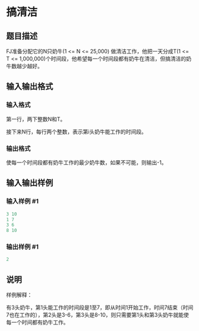 # 搞清洁

## 题目描述

FJ准备分配它的N只奶牛(1 <= N <= 25,000) 做清洁工作，他把一天分成T(1 <= T <= 1,000,000)个时间段，他希望每一个时间段都有奶牛在清洁，但搞清洁的奶牛数越少越好。

## 输入输出格式

### 输入格式

第一行，两下整数N和T。

接下来N行，每行两个整数，表示第i头奶牛能工作的时间段。

### 输出格式

使每一个时间段都有奶牛工作的最少奶牛数，如果不可能，则输出-1。

## 输入输出样例

### 输入样例 #1

```cpp
3 10
1 7
3 6
8 10

```
### 输出样例 #1

```cpp
2

```
## 说明

样例解释：

有3头奶牛，第1头能工作的时间段是1至7，即从时间1开始工作，时间7结束（时间7也在工作的），第2头是3-6，第3头是8-10，则只需要第1头和第3头奶牛就能使每一个时间都有奶牛工作。

